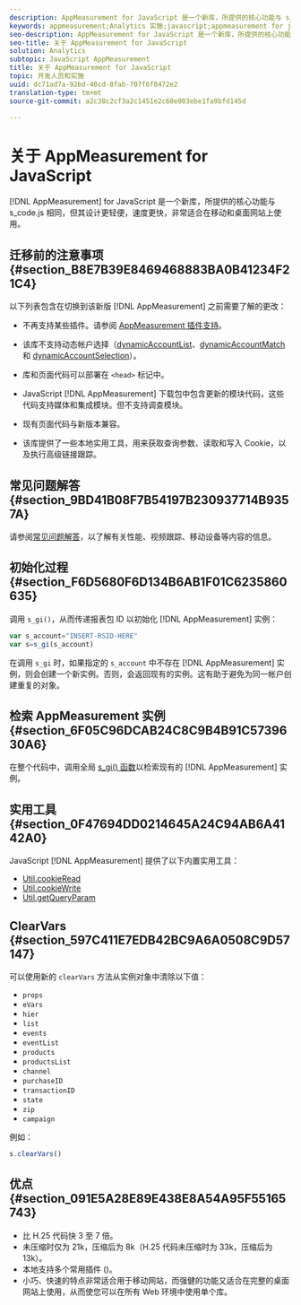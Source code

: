 ```yaml
---
description: AppMeasurement for JavaScript 是一个新库，所提供的核心功能与 s_code.js 相同，但其设计更轻便，速度更快，非常适合在移动和桌面网站上使用。
keywords: appmeasurement;Analytics 实施;javascript;appmeasurement for javascript;初始化;检索 appmeasurement 实例;clear vars;clearvars;appmeasurement 实用程序;appmeasurement 实例;appmeasurement 好处
seo-description: AppMeasurement for JavaScript 是一个新库，所提供的核心功能与 s_code.js 相同，但其设计更轻便，速度更快，非常适合在移动和桌面网站上使用。
seo-title: 关于 AppMeasurement for JavaScript
solution: Analytics
subtopic: JavaScript AppMeasurement
title: 关于 AppMeasurement for JavaScript
topic: 开发人员和实施
uuid: dc71ad7a-92bd-40cd-8fab-707f6f8472e2
translation-type: tm+mt
source-git-commit: a2c38c2cf3a2c1451e2c60e003ebe1fa9bfd145d

---
```



# 关于 AppMeasurement for JavaScript

[!DNL AppMeasurement] for JavaScript 是一个新库，所提供的核心功能与 s_code.js 相同，但其设计更轻便，速度更快，非常适合在移动和桌面网站上使用。

## 迁移前的注意事项 {#section_B8E7B39E8469468883BA0B41234F21C4}

以下列表包含在切换到该新版 [!DNL AppMeasurement] 之前需要了解的更改：

* 不再支持某些插件。请参阅 [AppMeasurement 插件支持](../../../implement/js-implementation/c-appmeasurement-js/plugins-support.md#concept_E31A189BC8A547738666EB5E00D2252A)。
* 该库不支持动态帐户选择（[dynamicAccountList](/help/implement/js-implementation/c-variables/configuration-variables.md)、[dynamicAccountMatch](/help/implement/js-implementation/c-variables/configuration-variables.md) 和 [dynamicAccountSelection](/help/implement/js-implementation/c-variables/configuration-variables.md)）。

* 库和页面代码可以部署在 `<head>` 标记中。
* JavaScript [!DNL AppMeasurement] 下载包中包含更新的模块代码，这些代码支持媒体和集成模块。但不支持调查模块。
* 现有页面代码与新版本兼容。
* 该库提供了一些本地实用工具，用来获取查询参数、读取和写入 Cookie，以及执行高级链接跟踪。

## 常见问题解答 {#section_9BD41B08F7B54197B230937714B9357A}

请参阅[常见问题解答](../../../implement/faq.md#concept_9BBC230E01114318BE9C08724F2040D3)，以了解有关性能、视频跟踪、移动设备等内容的信息。

## 初始化过程 {#section_F6D5680F6D134B6AB1F01C6235860635}

调用 `s_gi()`，从而传递报表包 ID 以初始化 [!DNL AppMeasurement] 实例：

```js
var s_account="INSERT-RSID-HERE"
var s=s_gi(s_account)
```

在调用 `s_gi` 时，如果指定的 `s_account` 中不存在 [!DNL AppMeasurement] 实例，则会创建一个新实例。否则，会返回现有的实例。这有助于避免为同一帐户创建重复的对象。

## 检索 AppMeasurement 实例 {#section_6F05C96DCAB24C8C9B4B91C5739630A6}

在整个代码中，调用全局 [s_gi() 函数](../../../implement/js-implementation/function-s-gi.md#concept_50EE6629F61A478BB67781408FBA04BD)以检索现有的 [!DNL AppMeasurement] 实例。

## 实用工具 {#section_0F47694DD0214645A24C94AB6A4142A0}

JavaScript [!DNL AppMeasurement] 提供了以下内置实用工具：

* [Util.cookieRead](../../../implement/js-implementation/util-cookieread.md#concept_33BD774A90504F2C8094DDC16D47440D)
* [Util.cookieWrite](../../../implement/js-implementation/util-cookiewrite.md#concept_9BE4F7D9CDAE4445B9AF3212BC7E61F2)
* [Util.getQueryParam](../../../implement/js-implementation/util-getqueryparam.md#concept_763AD2621BB44A3990204BE72D3C9FA5)

## ClearVars {#section_597C411E7EDB42BC9A6A0508C9D57147}

可以使用新的 `clearVars` 方法从实例对象中清除以下值：

* `props`
* `eVars`
* `hier`
* `list`
* `events`
* `eventList`
* `products`
* `productsList`
* `channel`
* `purchaseID`
* `transactionID`
* `state`
* `zip`
* `campaign`

例如：

```js
s.clearVars()
```

## 优点 {#section_091E5A28E89E438E8A54A95F55165743}

* 比 H.25 代码快 3 至 7 倍。
* 未压缩时仅为 21k，压缩后为 8k（H.25 代码未压缩时为 33k，压缩后为 13k）。
* 本地支持多个常用插件 ()。
* 小巧、快速的特点非常适合用于移动网站，而强健的功能又适合在完整的桌面网站上使用，从而使您可以在所有 Web 环境中使用单个库。

